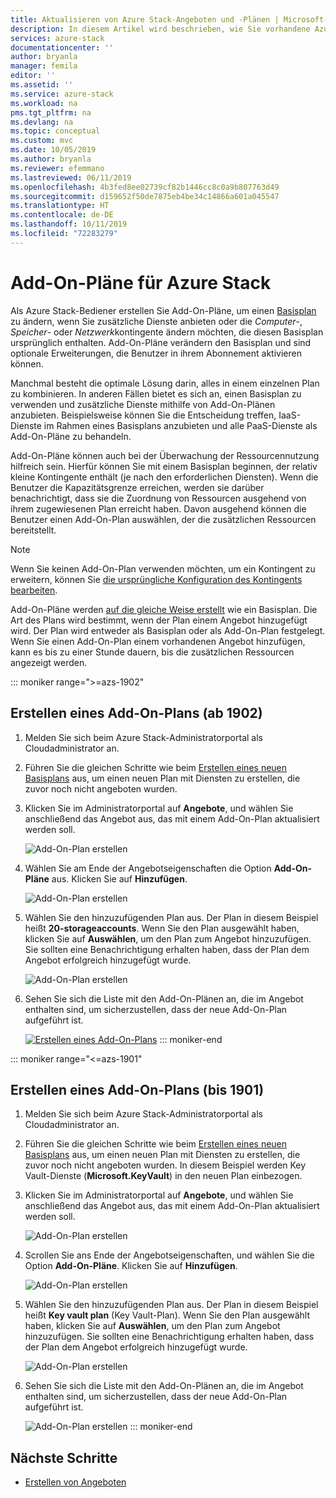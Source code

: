 ```yaml
---
title: Aktualisieren von Azure Stack-Angeboten und -Plänen | Microsoft-Dokumentation
description: In diesem Artikel wird beschrieben, wie Sie vorhandene Azure Stack-Angebote und -Pläne anzeigen und ändern.
services: azure-stack
documentationcenter: ''
author: bryanla
manager: femila
editor: ''
ms.assetid: ''
ms.service: azure-stack
ms.workload: na
pms.tgt_pltfrm: na
ms.devlang: na
ms.topic: conceptual
ms.custom: mvc
ms.date: 10/05/2019
ms.author: bryanla
ms.reviewer: efemmano
ms.lastreviewed: 06/11/2019
ms.openlocfilehash: 4b3fed8ee02739cf82b1446cc8c0a9b807763d49
ms.sourcegitcommit: d159652f50de7875eb4be34c14866a601a045547
ms.translationtype: HT
ms.contentlocale: de-DE
ms.lasthandoff: 10/11/2019
ms.locfileid: "72283279"
---
```

# <a name="azure-stack-add-on-plans"></a>Add-On-Pläne für Azure Stack

Als Azure Stack-Bediener erstellen Sie Add-On-Pläne, um einen [Basisplan](azure-stack-create-plan.md) zu ändern, wenn Sie zusätzliche Dienste anbieten oder die *Computer*-, *Speicher*- oder *Netzwerk*kontingente ändern möchten, die diesen Basisplan ursprünglich enthalten. Add-On-Pläne verändern den Basisplan und sind optionale Erweiterungen, die Benutzer in ihrem Abonnement aktivieren können.

Manchmal besteht die optimale Lösung darin, alles in einem einzelnen Plan zu kombinieren. In anderen Fällen bietet es sich an, einen Basisplan zu verwenden und zusätzliche Dienste mithilfe von Add-On-Plänen anzubieten. Beispielsweise können Sie die Entscheidung treffen, IaaS-Dienste im Rahmen eines Basisplans anzubieten und alle PaaS-Dienste als Add-On-Pläne zu behandeln.

Add-On-Pläne können auch bei der Überwachung der Ressourcennutzung hilfreich sein. Hierfür können Sie mit einem Basisplan beginnen, der relativ kleine Kontingente enthält (je nach den erforderlichen Diensten). Wenn die Benutzer die Kapazitätsgrenze erreichen, werden sie darüber benachrichtigt, dass sie die Zuordnung von Ressourcen ausgehend von ihrem zugewiesenen Plan erreicht haben. Davon ausgehend können die Benutzer einen Add-On-Plan auswählen, der die zusätzlichen Ressourcen bereitstellt.

> [!NOTE]
> Wenn Sie keinen Add-On-Plan verwenden möchten, um ein Kontingent zu erweitern, können Sie [die ursprüngliche Konfiguration des Kontingents bearbeiten](azure-stack-quota-types.md#edit-a-quota).

Add-On-Pläne werden [auf die gleiche Weise erstellt](azure-stack-create-plan.md) wie ein Basisplan. Die Art des Plans wird bestimmt, wenn der Plan einem Angebot hinzugefügt wird. Der Plan wird entweder als Basisplan oder als Add-On-Plan festgelegt. Wenn Sie einen Add-On-Plan einem vorhandenen Angebot hinzufügen, kann es bis zu einer Stunde dauern, bis die zusätzlichen Ressourcen angezeigt werden.

::: moniker range=">=azs-1902"
## <a name="create-an-add-on-plan-1902-and-later"></a>Erstellen eines Add-On-Plans (ab 1902)

1. Melden Sie sich beim Azure Stack-Administratorportal als Cloudadministrator an.
2. Führen Sie die gleichen Schritte wie beim [Erstellen eines neuen Basisplans](azure-stack-create-plan.md) aus, um einen neuen Plan mit Diensten zu erstellen, die zuvor noch nicht angeboten wurden.
3. Klicken Sie im Administratorportal auf **Angebote**, und wählen Sie anschließend das Angebot aus, das mit einem Add-On-Plan aktualisiert werden soll.

   ![Add-On-Plan erstellen](media/create-add-on-plan/add-on1.png)

4. Wählen Sie am Ende der Angebotseigenschaften die Option **Add-On-Pläne** aus. Klicken Sie auf **Hinzufügen**.

    ![Add-On-Plan erstellen](media/create-add-on-plan/add-on2.png)

5. Wählen Sie den hinzuzufügenden Plan aus. Der Plan in diesem Beispiel heißt **20-storageaccounts**. Wenn Sie den Plan ausgewählt haben, klicken Sie auf **Auswählen**, um den Plan zum Angebot hinzuzufügen. Sie sollten eine Benachrichtigung erhalten haben, dass der Plan dem Angebot erfolgreich hinzugefügt wurde.

    ![Add-On-Plan erstellen](media/create-add-on-plan/add-on3.png)

6. Sehen Sie sich die Liste mit den Add-On-Plänen an, die im Angebot enthalten sind, um sicherzustellen, dass der neue Add-On-Plan aufgeführt ist.

    [![Erstellen eines Add-On-Plans](media/create-add-on-plan/add-on4.png "Erstellen eines Add-On-Plans")](media/create-add-on-plan/add-on4lg.png#lightbox)
::: moniker-end

::: moniker range="<=azs-1901"
## <a name="create-an-add-on-plan-1901-and-earlier"></a>Erstellen eines Add-On-Plans (bis 1901)

1. Melden Sie sich beim Azure Stack-Administratorportal als Cloudadministrator an.
2. Führen Sie die gleichen Schritte wie beim [Erstellen eines neuen Basisplans](azure-stack-create-plan.md) aus, um einen neuen Plan mit Diensten zu erstellen, die zuvor noch nicht angeboten wurden. In diesem Beispiel werden Key Vault-Dienste (**Microsoft.KeyVault**) in den neuen Plan einbezogen.
3. Klicken Sie im Administratorportal auf **Angebote**, und wählen Sie anschließend das Angebot aus, das mit einem Add-On-Plan aktualisiert werden soll.

   ![Add-On-Plan erstellen](media/create-add-on-plan/1.PNG)

4. Scrollen Sie ans Ende der Angebotseigenschaften, und wählen Sie die Option **Add-On-Pläne**. Klicken Sie auf **Hinzufügen**.

    ![Add-On-Plan erstellen](media/create-add-on-plan/2.PNG)

5. Wählen Sie den hinzuzufügenden Plan aus. Der Plan in diesem Beispiel heißt **Key vault plan** (Key Vault-Plan). Wenn Sie den Plan ausgewählt haben, klicken Sie auf **Auswählen**, um den Plan zum Angebot hinzuzufügen. Sie sollten eine Benachrichtigung erhalten haben, dass der Plan dem Angebot erfolgreich hinzugefügt wurde.

    ![Add-On-Plan erstellen](media/create-add-on-plan/3.PNG)

6. Sehen Sie sich die Liste mit den Add-On-Plänen an, die im Angebot enthalten sind, um sicherzustellen, dass der neue Add-On-Plan aufgeführt ist.

    ![Add-On-Plan erstellen](media/create-add-on-plan/4.PNG)
::: moniker-end

## <a name="next-steps"></a>Nächste Schritte

* [Erstellen von Angeboten](azure-stack-create-offer.md)
